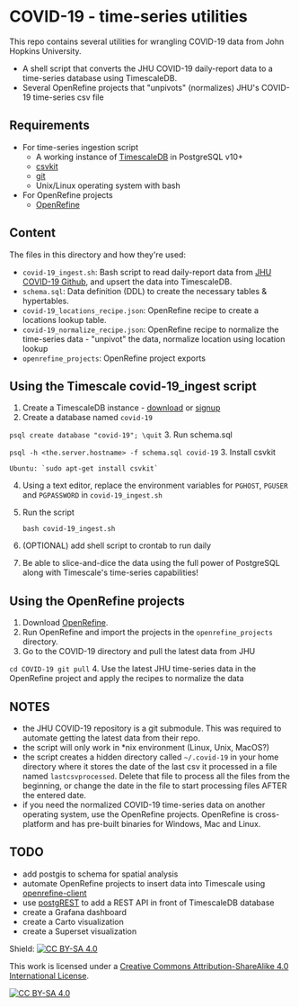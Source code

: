 # COVID-19 - time-series utilities

This repo contains several utilities for wrangling COVID-19 data from John Hopkins University.

* A shell script that converts the JHU COVID-19 daily-report data to a time-series database using TimescaleDB.
* Several OpenRefine projects that "unpivots" (normalizes) JHU's COVID-19 time-series csv file

## Requirements
* For time-series ingestion script
  - A working instance of [TimescaleDB](https://docs.timescale.com) in PostgreSQL v10+
  - [csvkit](https://csvkit.readthedocs.io/en/latest/)
  - [git](https://git-scm.com/)
  - Unix/Linux operating system with bash 
* For OpenRefine projects
	- [OpenRefine](http://openrefine.org)

## Content
The files in this directory and how they're used:

* `covid-19_ingest.sh`: Bash script to read daily-report data from [JHU COVID-19 Github](https://github.com/CSSEGISandData/COVID-19), and upsert the data into TimescaleDB.
* `schema.sql`: Data definition (DDL) to create the necessary tables & hypertables.
* `covid-19_locations_recipe.json`: OpenRefine recipe to create a locations lookup table.
* `covid-19_normalize_recipe.json`: OpenRefine recipe to normalize the time-series data - "unpivot" the data, normalize location using location lookup 
* `openrefine_projects`: OpenRefine project exports

## Using the Timescale covid-19_ingest script
1. Create a TimescaleDB instance - [download](https://docs.timescale.com/latest/getting-started/installation) or [signup](https://www.timescale.com/cloud-signup)
2. Create a database named `covid-19`

``
  psql
  create database "covid-19";
  \quit
``
3. Run schema.sql 

   `psql -h <the.server.hostname> -f schema.sql covid-19`
3. Install csvkit

    Ubuntu: `sudo apt-get install csvkit`

4. Using a text editor, replace the environment variables for `PGHOST`, `PGUSER` and `PGPASSWORD` in `covid-19_ingest.sh`

5. Run the script 

   `bash covid-19_ingest.sh`
6. (OPTIONAL) add shell script to crontab to run daily

7. Be able to slice-and-dice the data using the full power of PostgreSQL along with Timescale's time-series capabilities!

## Using the OpenRefine projects 
1. Download [OpenRefine](https://openrefine.org/download.html).
2. Run OpenRefine and import the projects in the `openrefine_projects` directory.
3. Go to the COVID-19 directory and pull the latest data from JHU

``
  cd COVID-19
  git pull
``
4. Use the latest JHU time-series data in the OpenRefine project and apply the recipes to normalize the data

## NOTES
 - the JHU COVID-19 repository is a git submodule. This was required to automate getting the latest data from their repo.
 - the script will only work in \*nix environment (Linux, Unix, MacOS?)
 - the script creates a hidden directory called `~/.covid-19` in your home directory where it stores the date of the last csv it processed in a file named `lastcsvprocessed`.  Delete that file to process all the files from the beginning, or change the date in the file to start processing files AFTER the entered date.  
 - if you need the normalized COVID-19 time-series data on another operating system, use the OpenRefine projects.  OpenRefine is cross-platform and has pre-built binaries for Windows, Mac and Linux.

## TODO
 - add postgis to schema for spatial analysis
 - automate OpenRefine projects to insert data into Timescale using [openrefine-client](https://github.com/opencultureconsulting/openrefine-client#download)
 - use [postgREST](http://postgrest.org) to add a REST API in front of TimescaleDB database
 - create a Grafana dashboard
 - create a Carto visualization
 - create a Superset visualization

Shield: [![CC BY-SA 4.0][cc-by-sa-shield]][cc-by-sa]

This work is licensed under a [Creative Commons Attribution-ShareAlike 4.0
International License][cc-by-sa].

[![CC BY-SA 4.0][cc-by-sa-image]][cc-by-sa]

[cc-by-sa]: http://creativecommons.org/licenses/by-sa/4.0/
[cc-by-sa-image]: https://licensebuttons.net/l/by-sa/4.0/88x31.png
[cc-by-sa-shield]: https://img.shields.io/badge/License-CC%20BY--SA%204.0-lightgrey.svg